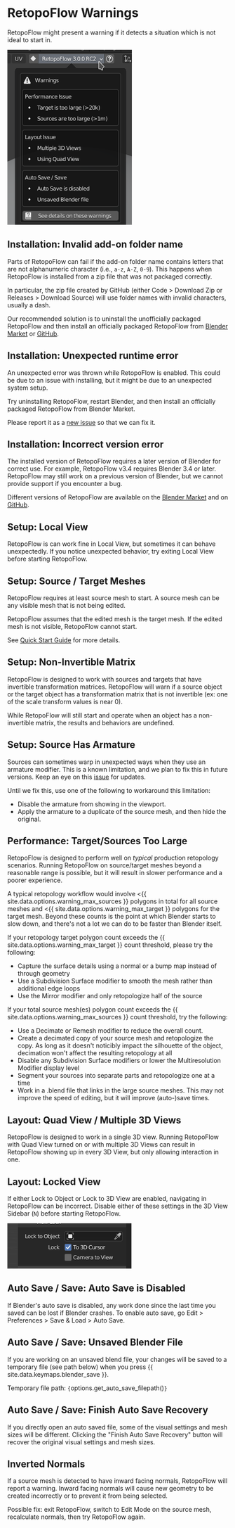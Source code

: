 # RetopoFlow Warnings

RetopoFlow might present a warning if it detects a situation which is not ideal to start in.

![](warnings.png)


## Installation: Invalid add-on folder name

Parts of RetopoFlow can fail if the add-on folder name contains letters that are not alphanumeric character (i.e., `a-z`, `A-Z`, `0-9`).
This happens when RetopoFlow is installed from a zip file that was not packaged correctly.

In particular, the zip file created by GitHub (either Code > Download Zip or Releases > Download Source) will use folder names with invalid characters, usually a dash.

Our recommended solution is to uninstall the unofficially packaged RetopoFlow and then install an officially packaged RetopoFlow from [Blender Market](https://blendermarket.com/products/retopoflow) or [GitHub](https://github.com/CGCookie/retopoflow).



## Installation: Unexpected runtime error

An unexpected error was thrown while RetopoFlow is enabled.
This could be due to an issue with installing, but it might be due to an unexpected system setup.

Try uninstalling RetopoFlow, restart Blender, and then install an officially packaged RetopoFlow from Blender Market.

Please report it as a [new issue](https://github.com/CGCookie/retopoflow/issues/new) so that we can fix it.


## Installation: Incorrect version error

The installed version of RetopoFlow requires a later version of Blender for correct use.
For example, RetopoFlow v3.4 requires Blender 3.4 or later.
RetopoFlow may still work on a previous version of Blender, but we cannot provide support if you encounter a bug.

Different versions of RetopoFlow are available on the [Blender Market](https://blendermarket.com/products/retopoflow) and on [GitHub](https://github.com/CGCookie/retopoflow).



## Setup: Local View

RetopoFlow is can work fine in Local View, but sometimes it can behave unexpectedly.
If you notice unexpected behavior, try exiting Local View before starting RetopoFlow.


## Setup: Source / Target Meshes

RetopoFlow requires at least source mesh to start.
A source mesh can be any visible mesh that is not being edited.

RetopoFlow assumes that the edited mesh is the target mesh.
If the edited mesh is not visible, RetopoFlow cannot start.

See [Quick Start Guide](quick_start.md) for more details.


## Setup: Non-Invertible Matrix

RetopoFlow is designed to work with sources and targets that have invertible transformation matrices.
RetopoFlow will warn if a source object or the target object has a transformation matrix that is not invertible (ex: one of the scale transform values is near 0).

While RetopoFlow will still start and operate when an object has a non-invertible matrix, the results and behaviors are undefined.


## Setup: Source Has Armature

Sources can sometimes warp in unexpected ways when they use an armature modifier.
This is a known limitation, and we plan to fix this in future versions.
Keep an eye on this [issue](https://github.com/CGCookie/retopoflow/issues/1236) for updates.

Until we fix this, use one of the following to workaround this limitation:

- Disable the armature from showing in the viewport.
- Apply the armature to a duplicate of the source mesh, and then hide the original.


## Performance: Target/Sources Too Large

RetopoFlow is designed to perform well on _typical_ production retopology scenarios.
Running RetopoFlow on source/target meshes beyond a reasonable range is possible, but it will result in slower performance and a poorer experience.

A typical retopology workflow would involve <{{ site.data.options.warning_max_sources }} polygons in total for all source meshes and <{{ site.data.options.warning_max_target }} polygons for the target mesh.
Beyond these counts is the point at which Blender starts to slow down, and there's not a lot we can do to be faster than Blender itself.

If your retopology target polygon count exceeds the {{ site.data.options.warning_max_target }} count threshold, please try the following:

- Capture the surface details using a normal or a bump map instead of through geometry
- Use a Subdivision Surface modifier to smooth the mesh rather than additional edge loops
- Use the Mirror modifier and only retopologize half of the source

If your total source mesh(es) polygon count exceeds the {{ site.data.options.warning_max_sources }} count threshold, try the following:

- Use a Decimate or Remesh modifier to reduce the overall count.
- Create a decimated copy of your source mesh and retopologize the copy. As long as it doesn't noticibly impact the silhouette of the object, decimation won't affect the resulting retopology at all
- Disable any Subdivision Surface modifiers or lower the Multiresolution Modifier display level
- Segment your sources into separate parts and retopologize one at a time
- Work in a .blend file that links in the large source meshes.  This may not improve the speed of editing, but it will improve (auto-)save times.




## Layout: Quad View / Multiple 3D Views

RetopoFlow is designed to work in a single 3D view.
Running RetopoFlow with Quad View turned on or with multiple 3D Views can result in RetopoFlow showing up in every 3D View, but only allowing interaction in one.


## Layout: Locked View

If either Lock to Object or Lock to 3D View are enabled, navigating in RetopoFlow can be incorrect.
Disable either of these settings in the 3D View Sidebar (`N`) before starting RetopoFlow.

![View Locks](warning_viewlock.png)



## Auto Save / Save: Auto Save is Disabled

If Blender's auto save is disabled, any work done since the last time you saved can be lost if Blender crashes. To enable auto save, go Edit > Preferences > Save & Load > Auto Save.




## Auto Save / Save: Unsaved Blender File

If you are working on an unsaved blend file, your changes will be saved to a temporary file (see path below) when you press {{ site.data.keymaps.blender_save }}.

Temporary file path: `{`options.get_auto_save_filepath()`}`




## Auto Save / Save: Finish Auto Save Recovery

If you directly open an auto saved file, some of the visual settings and mesh sizes will be different.
Clicking the "Finish Auto Save Recovery" button will recover the original visual settings and mesh sizes.




## Inverted Normals

If a source mesh is detected to have inward facing normals, RetopoFlow will report a warning.
Inward facing normals will cause new geometry to be created incorrectly or to prevent it from being selected.

Possible fix: exit RetopoFlow, switch to Edit Mode on the source mesh, recalculate normals, then try RetopoFlow again.

